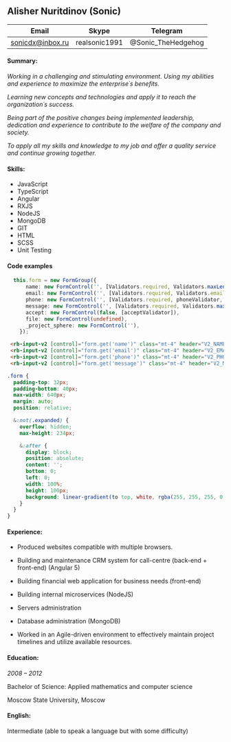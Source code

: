 ## Alisher Nuritdinov (Sonic)

| Email            | Skype         | Telegram           |
| ---------------- | ------------- | ------------------ |
| sonicdx@inbox.ru | realsonic1991 | @Sonic_TheHedgehog |



#### Summary:

*Working in a challenging and stimulating environment.*
*Using my abilities and experience to maximize the enterprise´s benefits.*

*Learning new concepts and technologies and apply it to reach the organization´s success.*  

*Being part of the positive changes being implemented leadership, dedication and experience to contribute to the welfare of the company and society.*

*To apply all my skills and knowledge to my job and offer a quality service and continue growing together.*



#### Skills:

- JavaScript
- TypeScript
- Angular
- RXJS
- NodeJS
- MongoDB
- GIT
- HTML
- SCSS
- Unit Testing



#### Code examples

```typescript
  this.form = new FormGroup({
      name: new FormControl('', [Validators.required, Validators.maxLength(64)]),
      email: new FormControl('', [Validators.required, Validators.email, Validators.maxLength(64)]),
      phone: new FormControl('', [Validators.required, phoneValidator, Validators.maxLength(32)]),
      message: new FormControl('', [Validators.required, Validators.maxLength(2048)]),
      accept: new FormControl(false, [acceptValidator]),
      file: new FormControl(undefined),
      _project_sphere: new FormControl(''),
    });
```

```html
 <rb-input-v2 [control]="form.get('name')" class="mt-4" header="V2_NAME"></rb-input-v2>
 <rb-input-v2 [control]="form.get('email')" class="mt-4" header="V2_EMAIL"></rb-input-v2>
 <rb-input-v2 [control]="form.get('phone')" class="mt-4" header="V2_PHONE"></rb-input-v2>
 <rb-input-v2 [control]="form.get('message')" class="mt-4" header="V2_MESSAGE" type="textarea"></rb-input-v2>
```

```scss
.form {
  padding-top: 32px;
  padding-bottom: 40px;
  max-width: 640px;
  margin: auto;
  position: relative;

  &:not(.expanded) {
    overflow: hidden;
    max-height: 234px;

    &:after {
      display: block;
      position: absolute;
      content: '';
      bottom: 0;
      left: 0;
      width: 100%;
      height: 100px;
      background: linear-gradient(to top, white, rgba(255, 255, 255, 0.001));
    }
  }
}
```



#### Experience:

- Produced websites compatible with multiple browsers.

- Building and maintenance CRM system for call-centre (back-end + front-end) (Angular 5)
- Building financial web application for business needs (front-end)
- Building internal microservices (NodeJS)
- Servers administration
- Database administration (MongoDB)
- Worked in an Agile-driven environment to effectively maintain project timelines and utilize available resources.



#### Education:

*2008 – 2012*

Bachelor of Science: Applied mathematics and computer science

Moscow State University, Moscow



#### English:

Intermediate  (able to speak a language but with some difficulty)